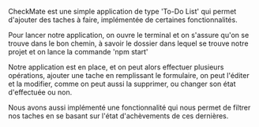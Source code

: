 
CheckMate est une simple application de type 'To-Do List' qui permet d'ajouter des taches à faire, implémentée de certaines fonctionnalités.

Pour lancer notre application, on ouvre le terminal et on s'assure qu'on se trouve dans le bon chemin, à savoir le dossier dans lequel se trouve notre projet et on lance la commande 'npm start'

Notre application est en place, et on peut alors effectuer plusieurs opérations, ajouter une tache en remplissant le formulaire, on peut l'éditer et la modifier, comme on peut aussi la supprimer, ou changer son état d'effectuée ou non.

Nous avons aussi implémenté une fonctionnalité qui nous permet de filtrer nos taches en se basant sur l'état d'achèvements de ces dernières.
